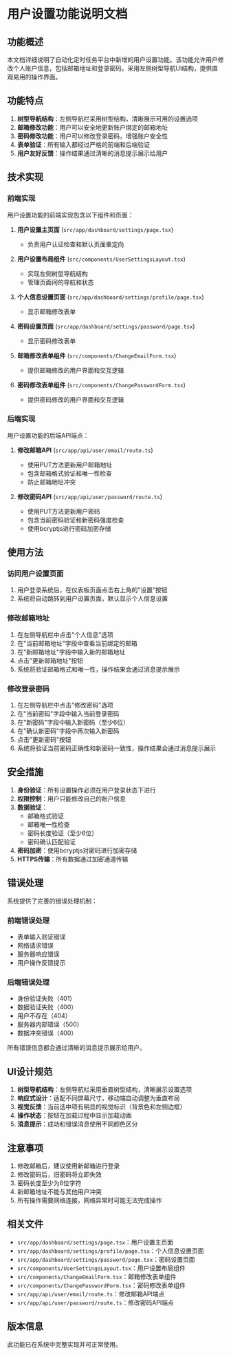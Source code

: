 # 用户设置功能说明文档

## 功能概述

本文档详细说明了自动化定时任务平台中新增的用户设置功能。该功能允许用户修改个人账户信息，包括邮箱地址和登录密码，采用左侧树型导航UI结构，提供直观易用的操作界面。

## 功能特点

1. **树型导航结构**：左侧导航栏采用树型结构，清晰展示可用的设置选项
2. **邮箱修改功能**：用户可以安全地更新账户绑定的邮箱地址
3. **密码修改功能**：用户可以修改登录密码，增强账户安全性
4. **表单验证**：所有输入都经过严格的前端和后端验证
5. **用户友好反馈**：操作结果通过清晰的消息提示展示给用户

## 技术实现

### 前端实现

用户设置功能的前端实现包含以下组件和页面：

1. **用户设置主页面** (`src/app/dashboard/settings/page.tsx`)
   - 负责用户认证检查和默认页面重定向

2. **用户设置布局组件** (`src/components/UserSettingsLayout.tsx`)
   - 实现左侧树型导航结构
   - 管理页面间的导航和状态

3. **个人信息设置页面** (`src/app/dashboard/settings/profile/page.tsx`)
   - 显示邮箱修改表单

4. **密码设置页面** (`src/app/dashboard/settings/password/page.tsx`)
   - 显示密码修改表单

5. **邮箱修改表单组件** (`src/components/ChangeEmailForm.tsx`)
   - 提供邮箱修改的用户界面和交互逻辑

6. **密码修改表单组件** (`src/components/ChangePasswordForm.tsx`)
   - 提供密码修改的用户界面和交互逻辑

### 后端实现

用户设置功能的后端API端点：

1. **修改邮箱API** (`src/app/api/user/email/route.ts`)
   - 使用PUT方法更新用户邮箱地址
   - 包含邮箱格式验证和唯一性检查
   - 防止邮箱地址冲突

2. **修改密码API** (`src/app/api/user/password/route.ts`)
   - 使用PUT方法更新用户密码
   - 包含当前密码验证和新密码强度检查
   - 使用bcryptjs进行密码加密存储

## 使用方法

### 访问用户设置页面

1. 用户登录系统后，在仪表板页面点击右上角的"设置"按钮
2. 系统将自动跳转到用户设置页面，默认显示个人信息设置

### 修改邮箱地址

1. 在左侧导航栏中点击"个人信息"选项
2. 在"当前邮箱地址"字段中查看当前绑定的邮箱
3. 在"新邮箱地址"字段中输入新的邮箱地址
4. 点击"更新邮箱地址"按钮
5. 系统将验证邮箱格式和唯一性，操作结果会通过消息提示展示

### 修改登录密码

1. 在左侧导航栏中点击"修改密码"选项
2. 在"当前密码"字段中输入当前登录密码
3. 在"新密码"字段中输入新密码（至少6位）
4. 在"确认新密码"字段中再次输入新密码
5. 点击"更新密码"按钮
6. 系统将验证当前密码正确性和新密码一致性，操作结果会通过消息提示展示

## 安全措施

1. **身份验证**：所有设置操作必须在用户登录状态下进行
2. **权限控制**：用户只能修改自己的账户信息
3. **数据验证**：
   - 邮箱格式验证
   - 邮箱唯一性检查
   - 密码长度验证（至少6位）
   - 密码确认匹配验证
4. **密码加密**：使用bcryptjs对密码进行加密存储
5. **HTTPS传输**：所有数据通过加密通道传输

## 错误处理

系统提供了完善的错误处理机制：

### 前端错误处理
- 表单输入验证错误
- 网络请求错误
- 服务器响应错误
- 用户操作反馈提示

### 后端错误处理
- 身份验证失败（401）
- 数据验证失败（400）
- 用户不存在（404）
- 服务器内部错误（500）
- 数据冲突错误（400）

所有错误信息都会通过清晰的消息提示展示给用户。

## UI设计规范

1. **树型导航结构**：左侧导航栏采用垂直树型结构，清晰展示设置选项
2. **响应式设计**：适配不同屏幕尺寸，移动端自动调整为垂直布局
3. **视觉反馈**：当前选中项有明显的视觉标识（背景色和左侧边框）
4. **操作状态**：按钮在加载过程中显示加载动画
5. **消息提示**：成功和错误消息使用不同颜色区分

## 注意事项

1. 修改邮箱后，建议使用新邮箱进行登录
2. 修改密码后，旧密码将立即失效
3. 密码长度至少为6位字符
4. 新邮箱地址不能与其他用户冲突
5. 所有操作需要网络连接，网络异常时可能无法完成操作

## 相关文件

- `src/app/dashboard/settings/page.tsx`：用户设置主页面
- `src/app/dashboard/settings/profile/page.tsx`：个人信息设置页面
- `src/app/dashboard/settings/password/page.tsx`：密码设置页面
- `src/components/UserSettingsLayout.tsx`：用户设置布局组件
- `src/components/ChangeEmailForm.tsx`：邮箱修改表单组件
- `src/components/ChangePasswordForm.tsx`：密码修改表单组件
- `src/app/api/user/email/route.ts`：修改邮箱API端点
- `src/app/api/user/password/route.ts`：修改密码API端点

## 版本信息

此功能已在系统中完整实现并可正常使用。